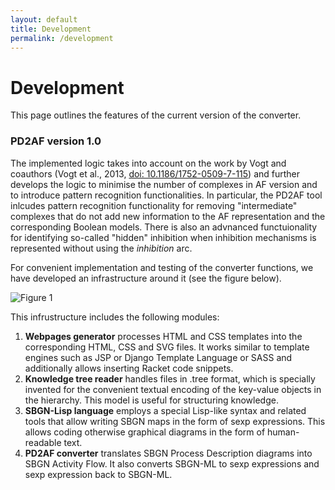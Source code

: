 ```yaml
---
layout: default
title: Development
permalink: /development
---
```


# Development

This page outlines the features of the current version of the converter.  

### PD2AF version 1.0

The implemented logic takes into account on the work by Vogt and coauthors (Vogt et al., 2013, [doi: 10.1186/1752-0509-7-115](https://doi.org/10.1186/1752-0509-7-115)) and further develops the logic to minimise the number of complexes in AF version and to introduce pattern recognition functionalities. In particular, the PD2AF tool inlcudes pattern recognition functionality for removing "intermediate" complexes that do not add new information to the AF representation and the corresponding Boolean models. There is also an advnanced functuionality for identifying so-called "hidden" inhibition when inhibition mechanisms is represented without using the _inhibition_ arc.  

For convenient implementation and testing of  the converter functions, we have developed an infrastructure around it (see the figure below).  

![Figure 1](..images/development/components.png)

This infrustructure includes the following modules:  

1. **Webpages generator** processes HTML and CSS templates into the corresponding HTML, CSS and SVG files. It works similar to template engines such as JSP or Django Template Language or SASS and additionally allows inserting Racket code snippets.  
1. **Knowledge tree reader** handles files in .tree format, which is specially invented for the convenient textual encoding of the key-value objects in the hierarchy. This model is useful for structuring knowledge.  
1. **SBGN-Lisp language** employs a special Lisp-like syntax and related tools that allow writing SBGN maps in the form of sexp expressions. This allows coding otherwise graphical diagrams in the form of human-readable text. 
1. **PD2AF converter** translates SBGN Process Description diagrams into SBGN Activity Flow. It also converts SBGN-ML to sexp expressions and sexp expression back to SBGN-ML.  

